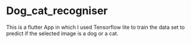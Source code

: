 # Dog_cat_recogniser
This is a flutter App in which I used Tensorflow lite to train the data set to predict if the selected image is a dog or a cat. 
